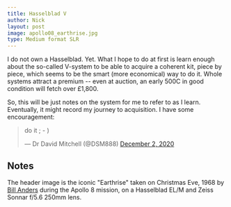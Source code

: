 ```yaml
---
title: Hasselblad V
author: Nick
layout: post
image: apollo08_earthrise.jpg
type: Medium format SLR
---
```


I do not own a Hasselblad. Yet. What I hope to do at first is learn enough about the so-called V-system to be able to acquire a coherent kit, piece by piece, which seems to be the smart (more economical) way to do it. Whole systems attract a premium -- even at auction, an early 500C in good condition will fetch over £1,800.

So, this will be just notes on the system for me to refer to as I learn. Eventually, it might record my journey to acquisition. I have some encouragement:

<blockquote class="twitter-tweet"><p lang="en" dir="ltr">do it ; - )</p>&mdash; Dr David Mitchell (@DSM888) <a href="https://twitter.com/DSM888/status/1334098543984906247?ref_src=twsrc%5Etfw">December 2, 2020</a></blockquote> <script async src="https://platform.twitter.com/widgets.js" charset="utf-8"></script>

## Notes

The header image is the iconic "Earthrise" taken on Christmas Eve, 1968 by [Bill Anders](https://en.wikipedia.org/wiki/Bill_Anders) during the Apollo 8 mission, on a Hasselblad EL/M and Zeiss Sonnar f/5.6 250mm lens.